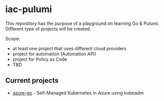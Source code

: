 # iac-pulumi

This repository has the purpose of a playground on learning Go & Pulumi. Different type of projects will be created. 

Scope:
- at least one project that uses different cloud providers
- project for automation (Automation API)
- project for Policy as Code
- TBD

## Current projects

- [azure-go](./azure-go/) - Self-Managed Kubernetes in Azure using kubeadm